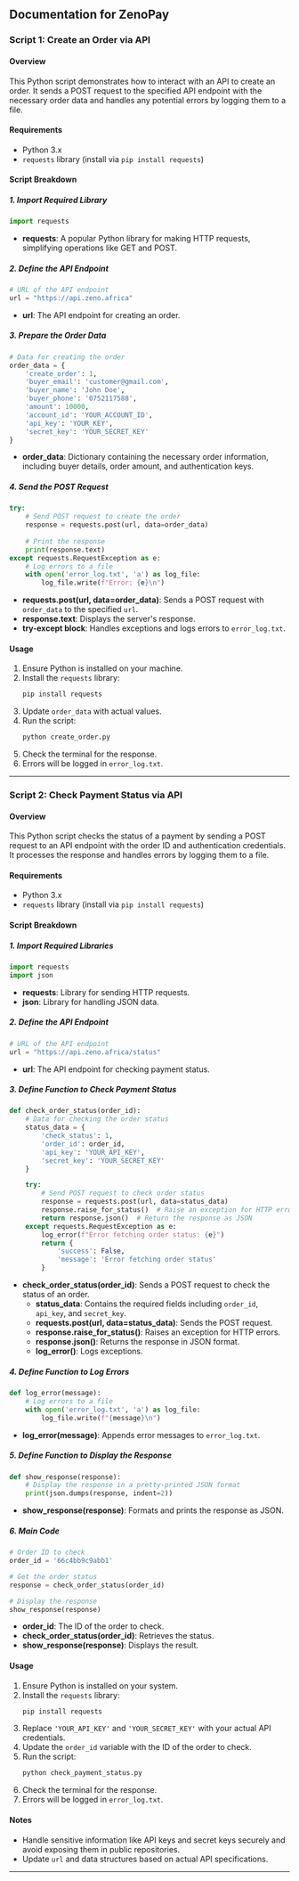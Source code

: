 
## Documentation for ZenoPay

### Script 1: Create an Order via API

#### Overview
This Python script demonstrates how to interact with an API to create an order. It sends a POST request to the specified API endpoint with the necessary order data and handles any potential errors by logging them to a file.

#### Requirements
- Python 3.x
- `requests` library (install via `pip install requests`)

#### Script Breakdown

##### 1. Import Required Library
```python
import requests
```
- **requests**: A popular Python library for making HTTP requests, simplifying operations like GET and POST.

##### 2. Define the API Endpoint
```python
# URL of the API endpoint
url = "https://api.zeno.africa"
```
- **url**: The API endpoint for creating an order.

##### 3. Prepare the Order Data
```python
# Data for creating the order
order_data = {
    'create_order': 1,
    'buyer_email': 'customer@gmail.com',
    'buyer_name': 'John Doe',
    'buyer_phone': '0752117588',
    'amount': 10000,
    'account_id': 'YOUR_ACCOUNT_ID',
    'api_key': 'YOUR_KEY',
    'secret_key': 'YOUR_SECRET_KEY'
}
```
- **order_data**: Dictionary containing the necessary order information, including buyer details, order amount, and authentication keys.

##### 4. Send the POST Request
```python
try:
    # Send POST request to create the order
    response = requests.post(url, data=order_data)
    
    # Print the response
    print(response.text)
except requests.RequestException as e:
    # Log errors to a file
    with open('error_log.txt', 'a') as log_file:
        log_file.write(f"Error: {e}\n")
```
- **requests.post(url, data=order_data)**: Sends a POST request with `order_data` to the specified `url`.
- **response.text**: Displays the server's response.
- **try-except block**: Handles exceptions and logs errors to `error_log.txt`.

#### Usage
1. Ensure Python is installed on your machine.
2. Install the `requests` library:
   ```bash
   pip install requests
   ```
3. Update `order_data` with actual values.
4. Run the script:
   ```bash
   python create_order.py
   ```
5. Check the terminal for the response.
6. Errors will be logged in `error_log.txt`.

---

### Script 2: Check Payment Status via API

#### Overview
This Python script checks the status of a payment by sending a POST request to an API endpoint with the order ID and authentication credentials. It processes the response and handles errors by logging them to a file.

#### Requirements
- Python 3.x
- `requests` library (install via `pip install requests`)

#### Script Breakdown

##### 1. Import Required Libraries
```python
import requests
import json
```
- **requests**: Library for sending HTTP requests.
- **json**: Library for handling JSON data.

##### 2. Define the API Endpoint
```python
# URL of the API endpoint
url = "https://api.zeno.africa/status"
```
- **url**: The API endpoint for checking payment status.

##### 3. Define Function to Check Payment Status
```python
def check_order_status(order_id):
    # Data for checking the order status
    status_data = {
        'check_status': 1,
        'order_id': order_id,
        'api_key': 'YOUR_API_KEY',
        'secret_key': 'YOUR_SECRET_KEY'
    }

    try:
        # Send POST request to check order status
        response = requests.post(url, data=status_data)
        response.raise_for_status()  # Raise an exception for HTTP errors
        return response.json()  # Return the response as JSON
    except requests.RequestException as e:
        log_error(f"Error fetching order status: {e}")
        return {
            'success': False,
            'message': 'Error fetching order status'
        }
```
- **check_order_status(order_id)**: Sends a POST request to check the status of an order.
  - **status_data**: Contains the required fields including `order_id`, `api_key`, and `secret_key`.
  - **requests.post(url, data=status_data)**: Sends the POST request.
  - **response.raise_for_status()**: Raises an exception for HTTP errors.
  - **response.json()**: Returns the response in JSON format.
  - **log_error()**: Logs exceptions.

##### 4. Define Function to Log Errors
```python
def log_error(message):
    # Log errors to a file
    with open('error_log.txt', 'a') as log_file:
        log_file.write(f"{message}\n")
```
- **log_error(message)**: Appends error messages to `error_log.txt`.

##### 5. Define Function to Display the Response
```python
def show_response(response):
    # Display the response in a pretty-printed JSON format
    print(json.dumps(response, indent=2))
```
- **show_response(response)**: Formats and prints the response as JSON.

##### 6. Main Code
```python
# Order ID to check
order_id = '66c4bb9c9abb1'

# Get the order status
response = check_order_status(order_id)

# Display the response
show_response(response)
```
- **order_id**: The ID of the order to check.
- **check_order_status(order_id)**: Retrieves the status.
- **show_response(response)**: Displays the result.

#### Usage
1. Ensure Python is installed on your system.
2. Install the `requests` library:
   ```bash
   pip install requests
   ```
3. Replace `'YOUR_API_KEY'` and `'YOUR_SECRET_KEY'` with your actual API credentials.
4. Update the `order_id` variable with the ID of the order to check.
5. Run the script:
   ```bash
   python check_payment_status.py
   ```
6. Check the terminal for the response.
7. Errors will be logged in `error_log.txt`.

#### Notes
- Handle sensitive information like API keys and secret keys securely and avoid exposing them in public repositories.
- Update `url` and data structures based on actual API specifications.

--- 
